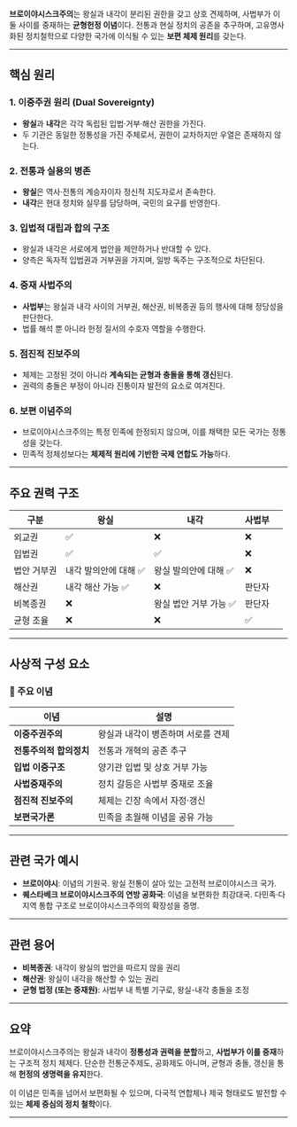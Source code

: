 
**브로이야시스크주의**는 왕실과 내각이 분리된 권한을 갖고 상호 견제하며, 사법부가 이 둘 사이를 중재하는 **균형헌정 이념**이다. 전통과 현실 정치의 공존을 추구하며, 고유명사화된 정치철학으로 다양한 국가에 이식될 수 있는 **보편 체제 원리**를 갖는다.

---

## 핵심 원리

### 1. 이중주권 원리 (Dual Sovereignty)
- **왕실**과 **내각**은 각각 독립된 입법·거부·해산 권한을 가진다.
- 두 기관은 동일한 정통성을 가진 주체로서, 권한이 교차하지만 우열은 존재하지 않는다.

### 2. 전통과 실용의 병존
- **왕실**은 역사·전통의 계승자이자 정신적 지도자로서 존속한다.
- **내각**은 현대 정치와 실무를 담당하며, 국민의 요구를 반영한다.

### 3. 입법적 대립과 합의 구조
- 왕실과 내각은 서로에게 법안을 제안하거나 반대할 수 있다.
- 양측은 독자적 입법권과 거부권을 가지며, 일방 독주는 구조적으로 차단된다.

### 4. 중재 사법주의
- **사법부**는 왕실과 내각 사이의 거부권, 해산권, 비복종권 등의 행사에 대해 정당성을 판단한다.
- 법률 해석 뿐 아니라 헌정 질서의 수호자 역할을 수행한다.

### 5. 점진적 진보주의
- 체제는 고정된 것이 아니라 **계속되는 균형과 충돌을 통해 갱신**된다.
- 권력의 충돌은 부정이 아니라 진통이자 발전의 요소로 여겨진다.

### 6. 보편 이념주의
- 브로이야시스크주의는 특정 민족에 한정되지 않으며, 이를 채택한 모든 국가는 정통성을 갖는다.
- 민족적 정체성보다는 **체제적 원리에 기반한 국제 연합도 가능**하다.

---

## 주요 권력 구조

| 구분     | 왕실           | 내각            | 사법부 |     |
| ------ | ------------ | ------------- | --- | --- |
| 외교권    | ✅            | ❌             | ❌   |     |
| 입법권    | ✅            | ✅             | ❌   |     |
| 법안 거부권 | 내각 발의안에 대해 ✅ | 왕실 발의안에 대해 ✅  | ❌   |     |
| 해산권    | 내각 해산 가능 ✅   | ❌             | 판단자 |     |
| 비복종권   | ❌            | 왕실 법안 거부 가능 ✅ | 판단자 |     |
| 균형 조율  | ❌            | ❌             | ✅   |     |


---

## 사상적 구성 요소

### 📘 주요 이념

| 이념             | 설명                  |
| -------------- | ------------------- |
| **이중주권주의**     | 왕실과 내각이 병존하며 서로를 견제 |
| **전통주의적 합의정치** | 전통과 개혁의 공존 추구       |
| **입법 이중구조**    | 양기관 입법 및 상호 거부 가능   |
| **사법중재주의**     | 정치 갈등은 사법부 중재로 조율   |
| **점진적 진보주의**   | 체제는 긴장 속에서 자정·갱신    |
| **보편국가론**      | 민족을 초월해 이념을 공유 가능   |

---

## 관련 국가 예시

- **브로이야시**: 이념의 기원국. 왕실 전통이 살아 있는 고전적 브로이야시스크 국가.
- **퀘스타베크 브로이야시스크주의 연방 공화국**: 이념을 보편화한 최강대국. 다민족·다지역 통합 구조로 브로이야시스크주의의 확장성을 증명.

---

## 관련 용어

- **비복종권**: 내각이 왕실의 법안을 따르지 않을 권리
- **해산권**: 왕실이 내각을 해산할 수 있는 권리
- **균형 법정 (또는 중재원)**: 사법부 내 특별 기구로, 왕실-내각 충돌을 조정

---

## 요약

브로이야시스크주의는 왕실과 내각이 **정통성과 권력을 분할**하고, **사법부가 이를 중재**하는 구조적 정치 체제다. 단순한 전통군주제도, 공화제도 아니며, 균형과 충돌, 갱신을 통해 **헌정의 생명력을 유지**한다.

이 이념은 민족을 넘어서 보편화될 수 있으며, 다국적 연합체나 제국 형태로도 발전할 수 있는 **체제 중심의 정치 철학**이다.

---
